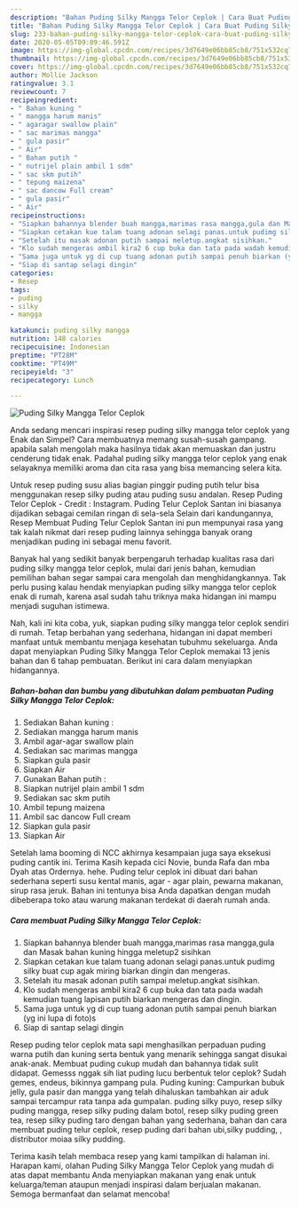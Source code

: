 ```yaml
---
description: "Bahan Puding Silky Mangga Telor Ceplok | Cara Buat Puding Silky Mangga Telor Ceplok Yang Sedap"
title: "Bahan Puding Silky Mangga Telor Ceplok | Cara Buat Puding Silky Mangga Telor Ceplok Yang Sedap"
slug: 233-bahan-puding-silky-mangga-telor-ceplok-cara-buat-puding-silky-mangga-telor-ceplok-yang-sedap
date: 2020-05-05T09:09:46.591Z
image: https://img-global.cpcdn.com/recipes/3d7649e06bb85cb8/751x532cq70/puding-silky-mangga-telor-ceplok-foto-resep-utama.jpg
thumbnail: https://img-global.cpcdn.com/recipes/3d7649e06bb85cb8/751x532cq70/puding-silky-mangga-telor-ceplok-foto-resep-utama.jpg
cover: https://img-global.cpcdn.com/recipes/3d7649e06bb85cb8/751x532cq70/puding-silky-mangga-telor-ceplok-foto-resep-utama.jpg
author: Mollie Jackson
ratingvalue: 3.1
reviewcount: 7
recipeingredient:
- " Bahan kuning "
- " mangga harum manis"
- " agaragar swallow plain"
- " sac marimas mangga"
- " gula pasir"
- " Air"
- " Bahan putih "
- " nutrijel plain ambil 1 sdm"
- " sac skm putih"
- " tepung maizena"
- " sac dancow Full cream"
- " gula pasir"
- " Air"
recipeinstructions:
- "Siapkan bahannya blender buah mangga,marimas rasa mangga,gula dan Masak bahan kuning hingga meletup2 sisihkan"
- "Siapkan cetakan kue talam tuang adonan selagi panas.untuk pudimg silky buat cup agak miring biarkan dingin dan mengeras."
- "Setelah itu masak adonan putih sampai meletup.angkat sisihkan."
- "Klo sudah mengeras ambil kira2 6 cup buka dan tata pada wadah kemudian tuang lapisan putih biarkan mengeras dan dingin."
- "Sama juga untuk yg di cup tuang adonan putih sampai penuh biarkan (yg ini lupa di foto)s"
- "Siap di santap selagi dingin"
categories:
- Resep
tags:
- puding
- silky
- mangga

katakunci: puding silky mangga 
nutrition: 148 calories
recipecuisine: Indonesian
preptime: "PT28M"
cooktime: "PT49M"
recipeyield: "3"
recipecategory: Lunch

---
```



![Puding Silky Mangga Telor Ceplok](https://img-global.cpcdn.com/recipes/3d7649e06bb85cb8/751x532cq70/puding-silky-mangga-telor-ceplok-foto-resep-utama.jpg)

Anda sedang mencari inspirasi resep puding silky mangga telor ceplok yang Enak dan Simpel? Cara membuatnya memang susah-susah gampang. apabila salah mengolah maka hasilnya tidak akan memuaskan dan justru cenderung tidak enak. Padahal puding silky mangga telor ceplok yang enak selayaknya memiliki aroma dan cita rasa yang bisa memancing selera kita.

Untuk resep puding susu alias bagian pinggir puding putih telur bisa menggunakan resep silky puding atau puding susu andalan. Resep Puding Telor Ceplok - Credit : Instagram. Puding Telur Ceplok Santan ini biasanya dijadikan sebagai cemilan ringan di sela-sela Selain dari kandungannya, Resep Membuat Puding Telur Ceplok Santan ini pun mempunyai rasa yang tak kalah nikmat dari resep puding lainnya sehingga banyak orang menjadikan puding ini sebagai menu favorit.

Banyak hal yang sedikit banyak berpengaruh terhadap kualitas rasa dari puding silky mangga telor ceplok, mulai dari jenis bahan, kemudian pemilihan bahan segar sampai cara mengolah dan menghidangkannya. Tak perlu pusing kalau hendak menyiapkan puding silky mangga telor ceplok enak di rumah, karena asal sudah tahu triknya maka hidangan ini mampu menjadi suguhan istimewa.


Nah, kali ini kita coba, yuk, siapkan puding silky mangga telor ceplok sendiri di rumah. Tetap berbahan yang sederhana, hidangan ini dapat memberi manfaat untuk membantu menjaga kesehatan tubuhmu sekeluarga. Anda dapat menyiapkan Puding Silky Mangga Telor Ceplok memakai 13 jenis bahan dan 6 tahap pembuatan. Berikut ini cara dalam menyiapkan hidangannya.

<!--inarticleads1-->

##### Bahan-bahan dan bumbu yang dibutuhkan dalam pembuatan Puding Silky Mangga Telor Ceplok:

1. Sediakan  Bahan kuning :
1. Sediakan  mangga harum manis
1. Ambil  agar-agar swallow plain
1. Sediakan  sac marimas mangga
1. Siapkan  gula pasir
1. Siapkan  Air
1. Gunakan  Bahan putih :
1. Siapkan  nutrijel plain ambil 1 sdm
1. Sediakan  sac skm putih
1. Ambil  tepung maizena
1. Ambil  sac dancow Full cream
1. Siapkan  gula pasir
1. Siapkan  Air


Setelah lama booming di NCC akhirnya kesampaian juga saya eksekusi puding cantik ini. Terima Kasih kepada cici Novie, bunda Rafa dan mba Dyah atas Ordernya. hehe. Puding telur ceplok ini dibuat dari bahan sederhana seperti susu kental manis, agar - agar plain, pewarna makanan, sirup rasa jeruk. Bahan ini tentunya bisa Anda dapatkan dengan mudah dibeberapa toko atau warung makanan terdekat di daerah rumah anda. 

<!--inarticleads2-->

##### Cara membuat Puding Silky Mangga Telor Ceplok:

1. Siapkan bahannya blender buah mangga,marimas rasa mangga,gula dan Masak bahan kuning hingga meletup2 sisihkan
1. Siapkan cetakan kue talam tuang adonan selagi panas.untuk pudimg silky buat cup agak miring biarkan dingin dan mengeras.
1. Setelah itu masak adonan putih sampai meletup.angkat sisihkan.
1. Klo sudah mengeras ambil kira2 6 cup buka dan tata pada wadah kemudian tuang lapisan putih biarkan mengeras dan dingin.
1. Sama juga untuk yg di cup tuang adonan putih sampai penuh biarkan (yg ini lupa di foto)s
1. Siap di santap selagi dingin


Resep puding telor ceplok mata sapi menghasilkan perpaduan puding warna putih dan kuning serta bentuk yang menarik sehingga sangat disukai anak-anak. Membuat puding cukup mudah dan bahannya tidak sulit didapat. Gemesss nggak sih liat puding lucu berbentuk telor ceplok? Sudah gemes, endeus, bikinnya gampang pula. Puding kuning: Campurkan bubuk jelly, gula pasir dan mangga yang telah dihaluskan tambahkan air aduk sampai tercampur rata tanpa ada gumpalan. puding silky puyo, resep silky puding mangga, resep silky puding dalam botol, resep silky puding green tea, resep silky puding taro dengan bahan yang sederhana, bahan dan cara membuat puding telur ceplok, resep puding dari bahan ubi,silky pudding, , distributor moiaa silky pudding. 

Terima kasih telah membaca resep yang kami tampilkan di halaman ini. Harapan kami, olahan Puding Silky Mangga Telor Ceplok yang mudah di atas dapat membantu Anda menyiapkan makanan yang enak untuk keluarga/teman ataupun menjadi inspirasi dalam berjualan makanan. Semoga bermanfaat dan selamat mencoba!
